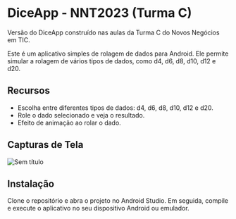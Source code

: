 # DiceApp - NNT2023 (Turma C)

Versão do DiceApp construído nas aulas da Turma C do Novos Negócios em TIC.

Este é um aplicativo simples de rolagem de dados para Android. Ele permite simular a rolagem de vários tipos de dados, como d4, d6, d8, d10, d12 e d20.

## Recursos

- Escolha entre diferentes tipos de dados: d4, d6, d8, d10, d12 e d20.
- Role o dado selecionado e veja o resultado.
- Efeito de animação ao rolar o dado.

## Capturas de Tela

![Sem título](https://github.com/kleber0a0m0/DiceApp-Turma-C_5/assets/116971675/6099994b-f3a8-4655-9f3e-da122d41eed2)

## Instalação

Clone o repositório e abra o projeto no Android Studio. Em seguida, compile e execute o aplicativo no seu dispositivo Android ou emulador.
